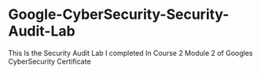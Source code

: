 # Google-CyberSecurity-Security-Audit-Lab
This Is the Security Audit Lab I completed In Course 2 Module 2 of Googles CyberSecurity Certificate
